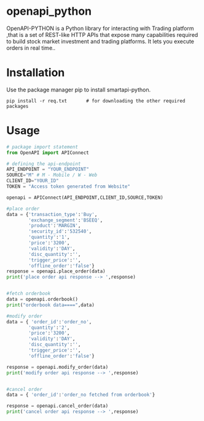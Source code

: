# openapi_python
OpenAPI-PYTHON is a Python library for interacting with Trading platform ,that is a set of REST-like HTTP APIs that expose many capabilities required to build stock market investment and trading platforms. It lets you execute orders in real time..

# Installation
Use the package manager pip to install smartapi-python.

```
pip install -r req.txt       # for downloading the other required packages
```

# Usage
```python
# package import statement
from OpenAPI import APIConnect

# defining the api-endpoint
API_ENDPOINT = "YOUR_ENDPOINT"
SOURCE="M" # M - Mobile / W - Web 
CLIENT_ID="YOUR_ID"
TOKEN = "Access token generated from Website"

openapi = APIConnect(API_ENDPOINT,CLIENT_ID,SOURCE,TOKEN)

#place order
data = {'transaction_type':'Buy',
        'exchange_segment':'BSEEQ',
        'product':'MARGIN',
        'security_id':'532540',
        'quantity':'1',
        'price':'3200',
        'validity':'DAY',
        'disc_quantity':'',
        'trigger_price':'',
        'offline_order':'false'}
response = openapi.place_order(data)
print('place order api response --> ',response)


#fetch orderbook
data = openapi.orderbook()
print("orderbook data====",data)

#modify order
data = { 'order_id':'order_no',
        'quantity':'2',
        'price':'3200',
        'validity':'DAY',
        'disc_quantity':'',
        'trigger_price':'',
        'offline_order':'false'}

response = openapi.modify_order(data)
print('modify order api response --> ',response)


#cancel order
data = { 'order_id':'order_no fetched from orderbook'}

response = openapi.cancel_order(data)
print('cancel order api response --> ',response)

```
